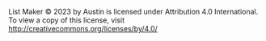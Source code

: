 List Maker © 2023 by Austin is licensed under Attribution 4.0 International. To view a copy of this license, visit http://creativecommons.org/licenses/by/4.0/
